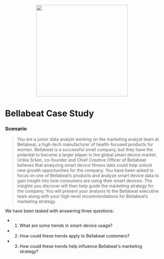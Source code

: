 <p align="center">
  <img width="300" height="300" src="https://picsum.photos/460/300">
</p>

# Bellabeat Case Study

### Scenario
> You are a junior data analyst working on the marketing analyst team at Bellabeat, a high-tech manufacturer of health-focused products for women. Bellabeat is a successful small company, but they have the potential to become a larger player in the global smart device market. Urška Sršen, co-founder and Chief Creative Officer of Bellabeat believes that analyzing smart device fitness data could help unlock new growth opportunities for the company. You have been asked to focus on one of Bellabeat’s products and analyze smart device data to gain insight into how consumers are using their smart devices. The insights you discover will then help guide the marketing strategy for the company. You will present your analysis to the Bellabeat executive team along with your high-level recommendations for Bellabeat’s marketing strategy.

We have been tasked with answering three questions:
  
  * 1. What are some trends in smart-device usage?
  * 2. How could these trends apply to Bellabeat customers?
  * 3. How could these trends help influence Bellabeat's marketing strategy?
